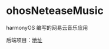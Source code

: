 # ohosNeteaseMusic
harmonyOS 编写的网易云音乐应用

后端项目：[地址](https://github.com/Binaryify/NeteaseCloudMusicApi.git)
